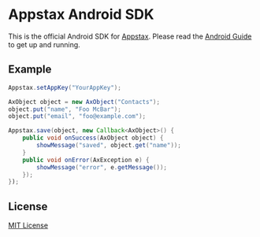 # Appstax Android SDK

This is the official Android SDK for [Appstax](https://appstax.com).
Please read the [Android Guide](https://appstax.com/docs/Android-SDK-Guide) to get up and running.

## Example

```java
Appstax.setAppKey("YourAppKey");

AxObject object = new AxObject("Contacts");
object.put("name", "Foo McBar");
object.put("email", "foo@example.com");

Appstax.save(object, new Callback<AxObject>() {
    public void onSuccess(AxObject object) {
        showMessage("saved", object.get("name"));
    }
    public void onError(AxException e) {
        showMessage("error", e.getMessage());
    });
});
```

## License

[MIT License](LICENSE)

